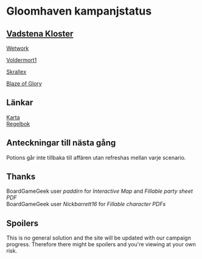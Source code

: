 # Gloomhaven kampanjstatus

##  [Vadstena Kloster](allfathr.github.io/partysheet.png)
[Wetwork](allfathr.github.io/cragheart.png)

[Voldermort1](allfathr.github.io/tinkerer.png)

[Skrallex](allfathr.github.io/mindthief.png)

[Blaze of Glory](allfathr.github.io/spellweaver.png)

## Länkar
[Karta](allfathr.github.io/map.png)  
[Regelbok](https://drive.google.com/open?id=10Sjmjdyc2Fan62Ubi1LsHXtTz2r5wU-o)

## Anteckningar till nästa gång
Potions går inte tillbaka till affären utan refreshas mellan varje scenario.

## Thanks
BoardGameGeek user *paddirn* for *Interactive Map* and *Fillable party sheet PDF*  
BoardGameGeek user *Nickbarrett16* for *Fillable character PDFs*


## Spoilers
This is no general solution and the site will be updated with our campaign progress. Therefore there might be spoilers and you're viewing at your own risk.
